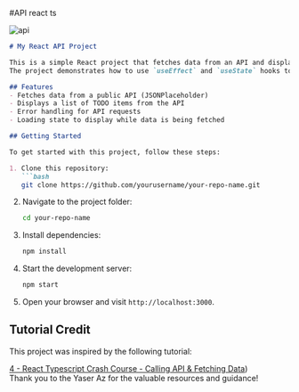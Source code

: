 #API react ts

![api](https://github.com/user-attachments/assets/75ca7b54-4954-4917-8ba1-a790603cd184)

```markdown
# My React API Project

This is a simple React project that fetches data from an API and displays it on the screen.
The project demonstrates how to use `useEffect` and `useState` hooks to fetch and manage API data in a React application.

## Features
- Fetches data from a public API (JSONPlaceholder)
- Displays a list of TODO items from the API
- Error handling for API requests
- Loading state to display while data is being fetched

## Getting Started

To get started with this project, follow these steps:

1. Clone this repository:
   ```bash
   git clone https://github.com/yourusername/your-repo-name.git
   ```

2. Navigate to the project folder:
   ```bash
   cd your-repo-name
   ```

3. Install dependencies:
   ```bash
   npm install
   ```

4. Start the development server:
   ```bash
   npm start
   ```

5. Open your browser and visit `http://localhost:3000`.

## Tutorial Credit

This project was inspired by the following tutorial:


[4 - React Typescript Crash Course - Calling API & Fetching Data](https://www.youtube.com/watch?v=zR5FoKMAJp4 ))  
Thank you to the Yaser Az for the valuable resources and guidance!
